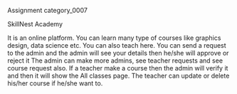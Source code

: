 Assignment category_0007

SkillNest Academy

It is an online platform. You can learn many type of courses like graphics design, data science etc.
You can also teach here. You can send a request to the admin and the admin will see your details then he/she will approve or reject it
The admin can make more admins, see teacher requests and see course request also.
If a teacher make a course then the admin will verify it and then it will show the All classes page.
The teacher can update or delete his/her course if he/she want to.

